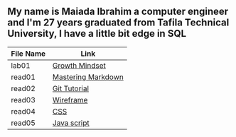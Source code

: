 
## My name is Maiada Ibrahim a computer engineer and I'm 27 years graduated from Tafila Technical University, I have a little bit edge in SQL

|File Name|Link                                       |        
|------------------  | -------------------------------|
|lab01|[Growth Mindset](https://maiada-ibrahim.github.io/reading-notes/lab01)|
|read01  |[Mastering Markdown ](https://maiada-ibrahim.github.io/reading-notes/read01)| 
|read02|[Git Tutorial](https://maiada-ibrahim.github.io/reading-notes/read02)|
|read03|[Wireframe](https://maiada-ibrahim.github.io/reading-notes/read03)|
|read04 |[CSS](maiada-ibrahim.github.io/reading-notes/read04)|
|read05|[Java script](maiada-ibrahim.github.io/reading-notes/read05)|

